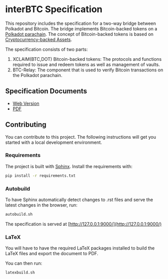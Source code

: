 # interBTC Specification

This repository includes the specification for a two-way bridge between Polkadot and Bitcoin.
The bridge implements Bitcoin-backed tokens on a [Polkadot parachain](https://medium.com/polkadot-network/polkadot-the-parachain-3808040a769a).
The concept of Bitcoin-backed tokens is based on [Cryptocurrency-backed Assets](https://www.xclaim.io/).

The specification consists of two parts:

1. XCLAIM(BTC,DOT) Bitcoin-backed tokens: The protocols and functions required to issue and redeem tokens as well as management of vaults.
2. BTC-Relay: The component that is used to verify Bitcoin transactions on the Polkadot parachain.

## Specification Documents

- [Web Version](https://spec.interlay.io)
- [PDF](https://interlay.gitlab.io/interbtc-spec/interbtc-spec.pdf)

## Contributing

You can contribute to this project. The following instructions will get you started with a local development environment.

### Requirements

The project is built with [Sphinx](https://www.sphinx-doc.org/en/master/).
Install the requirements with:

```sh
pip install -r requirements.txt
```

### Autobuild

To have Sphinx automatically detect changes to .rst files and serve the latest changes in the browser, run:

```sh
autobuild.sh
```

The specification is served at [http://127.0.0.1:9000/](http://127.0.0.1:9000/)

### LaTeX

You will have to have the required LaTeX packages installed to build the LaTeX files and export the document to PDF.

You can then run:

```sh
latexbuild.sh
```

